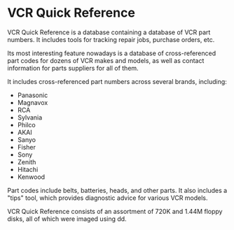 # VCR Quick Reference

VCR Quick Reference is a database containing a database of VCR part numbers.
It includes tools for tracking repair jobs, purchase orders, etc.

Its most interesting feature nowadays is a database of cross-referenced part
codes for dozens of VCR makes and models, as well as contact information for
parts suppliers for all of them.

It includes cross-referenced part numbers across several brands, including:

- Panasonic
- Magnavox
- RCA
- Sylvania
- Philco
- AKAI
- Sanyo
- Fisher
- Sony
- Zenith
- Hitachi
- Kenwood

Part codes include belts, batteries, heads, and other parts. It also includes
a "tips" tool, which provides diagnostic advice for various VCR models.

VCR Quick Reference consists of an assortment of 720K and 1.44M floppy disks,
all of which were imaged using dd.

